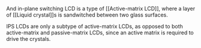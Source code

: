 And in-plane switching LCD is a type of [[Active-matrix LCD]], where a layer of [[Liquid crystal]]s is sandwitched between two glass surfaces.

IPS LCDs are only a subtype of active-matrix LCDs, as opposed to both active-matrix and passive-matrix LCDs, since an active matrix is required to drive the crystals.